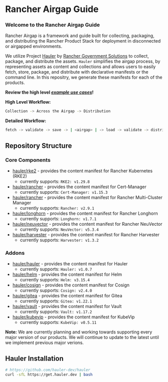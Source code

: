 # Rancher Airgap Guide

### Welcome to the Rancher Airgap Guide

Rancher Airgap is a framework and guide built for collecting, packaging, and distributing the Rancher Product Stack for deployment in disconnected or airgapped environments.

We utilize Project [Hauler](https://github.com/hauler-dev/hauler) by [Rancher Government Solutions](https://github.com/rancherfederal) to collect, package, and distribute the assets. `Hauler` simplifies the airgap process, by representing assets as content and collections and allows users to easily fetch, store, package, and distribute with declarative manifests or the command line. In this repositry, we generate these manifests for each of the products.

**Review the high level *[example use cases](examples)*!**

**High Level Workflow:**

```bash
Collection -> Across the Airgap -> Distribution
```

**Detailed Workflow:**

```bash
fetch -> validate -> save -> | <airgap> | -> load -> validate -> distribute
```

## Repository Structure

### Core Components

- [hauler/rke2](hauler/rke2/README.md) - provides the content manifest for Rancher Kubernetes (RKE2)
  - currently supports: `RKE2: v1.29.8`
- [hauler/rancher](hauler/rancher/README.md) - provides the content manifest for Cert-Manager
  - currently supports: `Cert-Manager: v1.15.3`
- [hauler/rancher](hauler/rancher/README.md) - provides the content manifest for Rancher Multi-Cluster Manager
  - currently supports: `Rancher: v2.9.1`
- [hauler/longhorn](hauler/longhorn/README.md) - provides the content manifest for Rancher Longhorn
  - currently supports: `Longhorn: v1.7.1`
- [hauler/neuvector](hauler/neuvector/README.md) - provides the content manifest for Rancher NeuVector
  - currently supports: `NeuVector: v5.3.4`
- [hauler/harvester](hauler/harvester/README.md) - provides the content manifest for Rancher Harvester
  - currently supports: `Harvester: v1.3.2`

### Addons

- [hauler/hauler](hauler/hauler/README.md) - provides the content manifest for Hauler
  - currently supports: `Hauler: v1.0.7`
- [hauler/helm](hauler/helm/README.md) - provides the content manifest for Helm
  - currently supports: `Helm: v3.15.4`
- [hauler/cosign](hauler/cosign/README.md) - provides the content manifest for Cosign
  - currently supports: `Cosign: v2.4.0`
- [hauler/gitea](hauler/gitea/README.md) - provides the content manifest for Gitea
  - currently supports: `Gitea: v1.22.1`
- [hauler/vault](hauler/vault/README.md) - provides the content manifest for Vault
  - currently supports: `Vault: v1.17.2`
- [hauler/kubevip](hauler/kubevip/README.md) - provides the content manifest for KubeVip
  - currently supports: `KubeVip: v0.5.11`

**Note:** We are currently planning and working towards supporting every major version of our products. We will continue to update to the latest until we implement previous major verions.

## Hauler Installation

```bash
# https://github.com/hauler-dev/hauler
curl -sfL https://get.hauler.dev | bash
```
